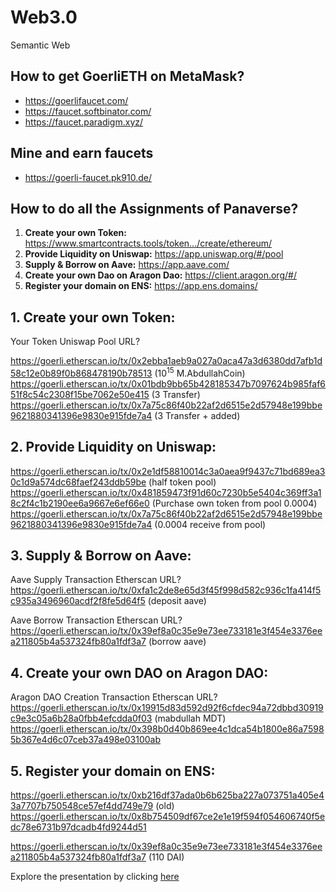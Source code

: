 # Web3.0
Semantic Web
## How to get GoerliETH on MetaMask?
- https://goerlifaucet.com/ 
- https://faucet.softbinator.com/ 
- https://faucet.paradigm.xyz/ 
## **Mine and earn faucets**
- https://goerli-faucet.pk910.de/

## How to do all the Assignments of Panaverse?
1. **Create your own Token:**
https://www.smartcontracts.tools/token.../create/ethereum/ 
2. **Provide Liquidity on Uniswap:** 
https://app.uniswap.org/#/pool 
3. **Supply & Borrow on Aave:**
https://app.aave.com/ 
4. **Create your own Dao on Aragon Dao:**
https://client.aragon.org/#/ 
5. **Register your domain on ENS:**
https://app.ens.domains/

## 1. Create your own Token:

Your Token Uniswap Pool URL?

https://goerli.etherscan.io/tx/0x2ebba1aeb9a027a0aca47a3d6380dd7afb1d58c12e0b89f0b868478190b78513 (10<sup>15</sup> M.AbdullahCoin)
https://goerli.etherscan.io/tx/0x01bdb9bb65b428185347b7097624b985faf651f8c54c2308f15be7062e50e415 (3 Transfer)
https://goerli.etherscan.io/tx/0x7a75c86f40b22af2d6515e2d57948e199bbe9621880341396e9830e915fde7a4 (3 Transfer + added)

## 2. Provide Liquidity on Uniswap:

https://goerli.etherscan.io/tx/0x2e1df58810014c3a0aea9f9437c71bd689ea30c1d9a574dc68faef243ddb59be (half token pool)
https://goerli.etherscan.io/tx/0x481859473f91d60c7230b5e5404c369ff3a18c2f4c1b2190ee6a9667e6ef66e0  (Purchase own token from pool 0.0004)
https://goerli.etherscan.io/tx/0x7a75c86f40b22af2d6515e2d57948e199bbe9621880341396e9830e915fde7a4  (0.0004 receive from pool)

## 3. Supply & Borrow on Aave:          
Aave Supply Transaction Etherscan  URL? 
https://goerli.etherscan.io/tx/0xfa1c2de8e65d3f45f998d582c936c1fa414f5c935a3496960acdf2f8fe5d64f5 (deposit aave)

Aave Borrow Transaction Etherscan  URL?
https://goerli.etherscan.io/tx/0x39ef8a0c35e9e73ee733181e3f454e3376eea211805b4a537324fb80a1fdf3a7 (borrow aave) 

## 4. Create your own DAO on Aragon DAO:   
Aragon DAO Creation Transaction Etherscan  URL?
https://goerli.etherscan.io/tx/0x19915d83d592d92f6cfdec94a72dbbd30919c9e3c05a6b28a0fbb4efcdda0f03 (mabdullah MDT)
https://goerli.etherscan.io/tx/0x398b0d40b869ee4c1dca54b1800e86a75985b367e4d6c07ceb37a498e03100ab 

## 5. Register your domain on ENS:


https://goerli.etherscan.io/tx/0xb216df37ada0b6b625ba227a073751a405e43a7707b750548ce57ef4dd749e79 (old)
https://goerli.etherscan.io/tx/0x8b754509df67ce2e1e19f594f054606740f5edc78e6731b97dcadb4fd9244d51 

https://goerli.etherscan.io/tx/0x39ef8a0c35e9e73ee733181e3f454e3376eea211805b4a537324fb80a1fdf3a7  (110 DAI)

Explore the presentation by clicking [here]()
